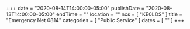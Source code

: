 +++
date = "2020-08-14T14:00:00-05:00"
publishDate = "2020-08-13T14:00:00-05:00"
endTime = ""
location = ""
ncs = [ "KE0LDS" ]
title = "Emergency Net 0814"
categories = [ "Public Service" ]
dates = [ "" ]
+++
